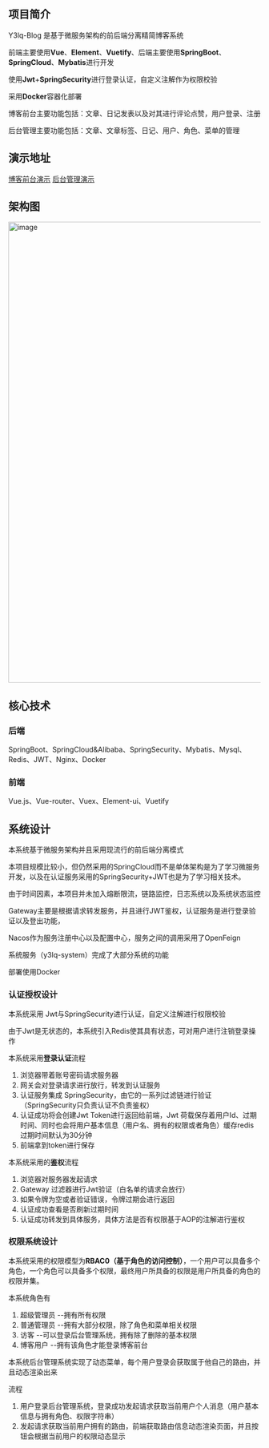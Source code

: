 ## 项目简介

Y3lq-Blog 是基于微服务架构的前后端分离精简博客系统

前端主要使用**Vue**、**Element**、**Vuetify**、后端主要使用**SpringBoot**、**SpringCloud**、**Mybatis**进行开发

使用**Jwt**+**SpringSecurity**进行登录认证，自定义注解作为权限校验

采用**Docker**容器化部署

博客前台主要功能包括：文章、日记发表以及对其进行评论点赞，用户登录、注册

后台管理主要功能包括：文章、文章标签、日记、用户、角色、菜单的管理



## 演示地址

[博客前台演示](https://www.10t7.tech)
[后台管理演示](https://admin.10t7.tech)


## 架构图
<img width="920" alt="image" src="https://user-images.githubusercontent.com/87005680/196652444-6b7170e2-816f-4082-a232-d4fb2617e175.png">



## 核心技术

### 后端

SpringBoot、SpringCloud&Alibaba、SpringSecurity、Mybatis、Mysql、Redis、JWT、Nginx、Docker

### 前端

Vue.js、Vue-router、Vuex、Element-ui、Vuetify





## 系统设计

本系统基于微服务架构并且采用现流行的前后端分离模式

本项目规模比较小，但仍然采用的SpringCloud而不是单体架构是为了学习微服务开发，以及在认证服务采用的SpringSecurity+JWT也是为了学习相关技术。

由于时间因素，本项目并未加入熔断限流，链路监控，日志系统以及系统状态监控

Gateway主要是根据请求转发服务，并且进行JWT鉴权，认证服务是进行登录验证以及登出功能，

Nacos作为服务注册中心以及配置中心，服务之间的调用采用了OpenFeign

系统服务（y3lq-system）完成了大部分系统的功能

部署使用Docker

### 认证授权设计

本系统采用 Jwt与SpringSecurity进行认证，自定义注解进行权限校验

由于Jwt是无状态的，本系统引入Redis使其具有状态，可对用户进行注销登录操作



本系统采用**登录认证**流程

1. 浏览器带着账号密码请求服务器
2. 网关会对登录请求进行放行，转发到认证服务
3. 认证服务集成 SpringSecurity，由它的一系列过滤链进行验证（SpringSecurity只负责认证不负责鉴权）
4. 认证成功将会创建Jwt Token进行返回给前端，Jwt 荷载保存着用户Id、过期时间、同时也会将用户基本信息（用户名、拥有的权限或者角色）缓存redis过期时间默认为30分钟
5. 前端拿到token进行保存



本系统采用的**鉴权**流程

1. 浏览器对服务器发起请求
2. Gateway 过滤器进行Jwt验证（白名单的请求会放行）
3. 如果令牌为空或者验证错误，令牌过期会进行返回
4. 认证成功查看是否刷新过期时间
5. 认证成功转发到具体服务，具体方法是否有权限基于AOP的注解进行鉴权





### 权限系统设计

本系统采用的权限模型为**RBAC0（基于角色的访问控制）**，一个用户可以具备多个角色，一个角色可以具备多个权限，最终用户所具备的权限是用户所具备的角色的权限并集。

本系统角色有

1. 超级管理员  		--拥有所有权限
2. 普通管理员          --拥有大部分权限，除了角色和菜单相关权限
3. 访客                      --可以登录后台管理系统，拥有除了删除的基本权限
4. 博客用户              --拥有该角色才能登录博客前台



本系统后台管理系统实现了动态菜单，每个用户登录会获取属于他自己的路由，并且动态渲染出来

流程

1. 用户登录后台管理系统，登录成功发起请求获取当前用户个人消息（用户基本信息与拥有角色、权限字符串）
2. 发起请求获取当前用户拥有的路由，前端获取路由信息动态渲染页面，并且按钮会根据当前用户的权限动态显示



